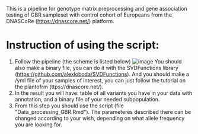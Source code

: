 This is a pipeline for genotype matrix preprocessing and gene association testing of GBR sampleset with control cohort of Europeans from the DNASCoRe (https://dnascore.net/) platform.
# Instruction of using the script:
1) Follow the pipeline (the scheme is listed below)
   ![image](https://github.com/user-attachments/assets/01a9e02b-74ed-4a5e-a23e-7162a09a3266)
You should also make a binary file, you can do it with the SVDFunctions library (https://github.com/alexloboda/SVDFunctions).
And you should make a /yml file of your samples of interest, you can just follow the tutorial on the plantofrm (ttps://dnascore.net/).
2) In the result you will have: table of all variants you have in your data with annotation, and a binary file of your needed subpopulation.
3) From this step you should use the script (file "Data_processing_GBR.Rmd"). The parameteres described there can be changed according to your wish, depending on what allele frequency you are looking for.
